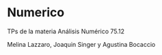 # Numerico
TPs de la materia Análisis Numérico 75.12

Melina Lazzaro, Joaquin Singer y Agustina Bocaccio
